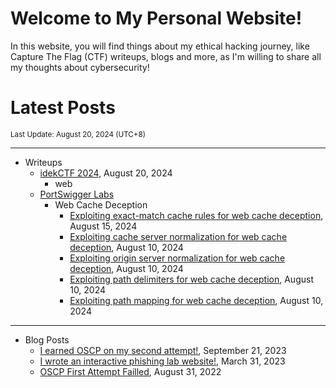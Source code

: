 # Welcome to My Personal Website!

In this website, you will find things about my ethical hacking journey, like Capture The Flag (CTF) writeups, blogs and more, as I'm willing to share all my thoughts about cybersecurity!

# Latest Posts

<span class="page_information"><small>Last Update: August 20, 2024 (UTC+8)</small></span>

* * *
- Writeups
    - [idekCTF 2024](https://siunam321.github.io/ctf/idekCTF-2024/), August 20, 2024
        - web
    - [PortSwigger Labs](https://siunam321.github.io/ctf/#portswigger-labs)
        - Web Cache Deception
            - [Exploiting exact-match cache rules for web cache deception](https://siunam321.github.io/ctf/portswigger-labs/Web-Cache-Deception/WCD-5/), August 15, 2024
            - [Exploiting cache server normalization for web cache deception](https://siunam321.github.io/ctf/portswigger-labs/Web-Cache-Deception/WCD-4/), August 10, 2024
            - [Exploiting origin server normalization for web cache deception](https://siunam321.github.io/ctf/portswigger-labs/Web-Cache-Deception/WCD-3/), August 10, 2024
            - [Exploiting path delimiters for web cache deception](https://siunam321.github.io/ctf/portswigger-labs/Web-Cache-Deception/WCD-2/), August 10, 2024
            - [Exploiting path mapping for web cache deception](https://siunam321.github.io/ctf/portswigger-labs/Web-Cache-Deception/WCD-1/), August 10, 2024

* * *
- Blog Posts
    - [I earned OSCP on my second attempt!](https://siunam321.github.io/blog/2023-09-21-I-earned-OSCP-on-my-second-attempt), September 21, 2023
    - [I wrote an interactive phishing lab website!](https://siunam321.github.io/blog/2023-03-31-I-wrote-an-interactive-phishing-lab-website), March 31, 2023
    - [OSCP First Attempt Failled](https://siunam321.github.io/blog/2022-08-31-OSCP-First-Attempt-Failled), August 31, 2022